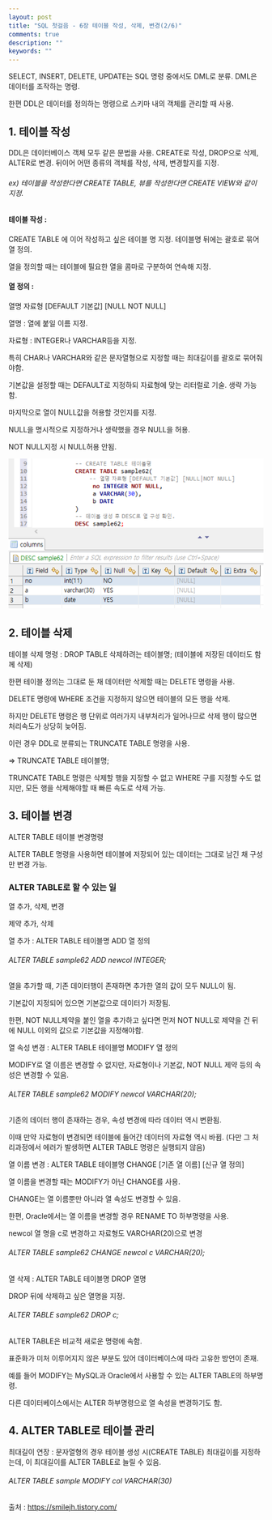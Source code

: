 ```yaml
---
layout: post
title: "SQL 첫걸음 - 6장 테이블 작성, 삭제, 변경(2/6)" 
comments: true
description: ""
keywords: ""
---
```


SELECT, INSERT, DELETE, UPDATE는 SQL 명령 중에서도 DML로 분류. DML은 데이터를 조작하는 명령. 

한편 DDL은 데이터를 정의하는 명령으로 스키마 내의 객체를 관리할 때 사용. 

## 1. 테이블 작성

DDL은 데이터베이스 객체 모두 같은 문법을 사용. CREATE로 작성, DROP으로 삭제, ALTER로 변경. 뒤이어 어떤 종류의 객체를 작성, 삭제, 변경할지를 지정. 

###### ex) 테이블을 작성한다면 CREATE TABLE, 뷰를 작성한다면 CREATE VIEW와 같이 지정. 

#### 테이블 작성 : 

CREATE TABLE 에 이어 작성하고 싶은 테이블 명 지정. 테이블명 뒤에는 괄호로 묶어 열 정의. 

열을 정의할 때는 테이블에 필요한 열을 콤마로 구분하여 연속해 지정. 

#### 열 정의 : 

열명 자료형 [DEFAULT 기본값] [NULL  NOT NULL]

열명 : 열에 붙일 이름 지정. 

자료형 : INTEGER나 VARCHAR등을 지정. 

특히 CHAR나 VARCHAR와 같은 문자열형으로 지정할 때는 최대길이를 괄호로 묶어줘야함. 

기본값을 설정할 때는 DEFAULT로 지정하되 자료형에 맞는 리터럴로 기술. 생략 가능 함. 

마지막으로 열이 NULL값을 허용할 것인지를 지정. 

NULL을 명시적으로 지정하거나 생략했을 경우 NULL을 허용. 

NOT NULL지정 시 NULL허용 안됨.

![99A16B405B97B55701](/images/sql_first_step/99A16B405B97B55701.png)

## 2. 테이블 삭제

테이블 삭제 명령 : DROP TABLE 삭제하려는 테이블명; (테이블에 저장된 데이터도 함께 삭제)

한편 테이블 정의는 그대로 둔 채 데이터만 삭제할 때는 DELETE 명령을 사용. 

DELETE 명령에 WHERE 조건을 지정하지 않으면 테이블의 모든 행을 삭제. 

하지만 DELETE 명령은 행 단위로 여러가지 내부처리가 일어나므로 삭제 행이 많으면 처리속도가 상당히 늦어짐.  

이런 경우 DDL로 분류되는 TRUNCATE TABLE 명령을 사용. 

=> TRUNCATE TABLE 테이블명;

TRUNCATE TABLE 명령은 삭제할 행을 지정할 수 없고 WHERE 구를 지정할 수도 없지만, 모든 행을 삭제해야할 때 빠른 속도로 삭제 가능.

## 3. 테이블 변경

ALTER TABLE 테이블 변경명령

ALTER TABLE 명령을 사용하면 테이블에 저장되어 있는 데이터는 그대로 남긴 채 구성만 변경 가능. 

### ALTER TABLE로 할 수 있는 일

열 추가, 삭제, 변경

제약 추가, 삭제 

열 추가 : ALTER TABLE 테이블명 ADD 열 정의

###### ALTER TABLE sample62 ADD newcol INTEGER;
 
열을 추가할 때, 기존 데이터행이 존재하면 추가한 열의 값이 모두 NULL이 됨. 

기본값이 지정되어 있으면 기본값으로 데이터가 저장됨. 

한편, NOT NULL제약을 붙인 열을 추가하고 싶다면 먼저 NOT NULL로 제약을 건 뒤에 NULL 이외의 값으로 기본값을 지정해야함.  

열 속성 변경 : ALTER TABLE 테이블명 MODIFY 열 정의

MODIFY로 열 이름은 변경할 수 없지만, 자료형이나 기본값, NOT NULL 제약 등의 속성은 변경할 수 있음.

###### ALTER TABLE sample62 MODIFY newcol VARCHAR(20);
 
기존의 데이터 행이 존재하는 경우, 속성 변경에 따라 데이터 역시 변환됨. 

이때 만약 자료형이 변경되면 테이블에 들어간 데이터의 자료형 역시 바뀜. (다만 그 처리과정에서 에러가 발생하면 ALTER TABLE 명령은 실행되지 않음)

열 이름 변경 : ALTER TABLE 테이블명 CHANGE [기존 열 이름] [신규 열 정의]

열 이름을 변경할 때는 MODIFY가 아닌 CHANGE를 사용. 

CHANGE는 열 이름뿐만 아니라 열 속성도 변경할 수 있음.

한편, Oracle에서는 열 이름을 변경할 경우 RENAME TO 하부명령을 사용.

newcol 열 명을 c로 변경하고 자료형도 VARCHAR(20)으로 변경 

###### ALTER TABLE sample62 CHANGE newcol c VARCHAR(20);

열 삭제 : ALTER TABLE 테이블명 DROP 열명

DROP 뒤에 삭제하고 싶은 열명을 지정.

###### ALTER TABLE sample62 DROP c;

ALTER TABLE은 비교적 새로운 명령에 속함. 

표준화가 미처 이루어지지 않은 부분도 있어 데이터베이스에 따라 고유한 방언이 존재. 

예를 들어 MODIFY는 MySQL과 Oracle에서 사용할 수 있는 ALTER TABLE의 하부명령. 

다른 데이터베이스에서는 ALTER 하부명령으로 열 속성을 변경하기도 함. 

## 4. ALTER TABLE로 테이블 관리

최대길이 연장 : 문자열형의 경우 테이블 생성 시(CREATE TABLE) 최대길이를 지정하는데, 이 최대길이를 ALTER TABLE로 늘릴 수 있음. 

###### ALTER TABLE sample MODIFY col VARCHAR(30)


출처 : https://smilejh.tistory.com/